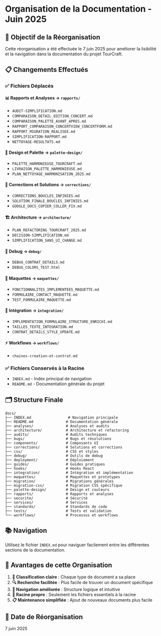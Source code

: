 # Organisation de la Documentation - Juin 2025

## 🎯 Objectif de la Réorganisation

Cette réorganisation a été effectuée le 7 juin 2025 pour améliorer la lisibilité et la navigation dans la documentation du projet TourCraft.

## 📋 Changements Effectués

### ✅ Fichiers Déplacés

#### **📊 Rapports et Analyses** → `rapports/`
- `AUDIT-SIMPLIFICATION.md`
- `COMPARAISON_DETAIL_EDITION_CONCERT.md` 
- `COMPARAISON_PALETTE_AVANT_APRES.md`
- `RAPPORT_COMPARAISON_CONCERTVIEW_CONCERTFORM.md`
- `RAPPORT_MIGRATION_REALISEE.md`
- `SIMPLIFICATION-RAPPORT.md`
- `NETTOYAGE-RESULTATS.md`

#### **🎨 Design et Palette** → `palette-design/`
- `PALETTE_HARMONIEUSE_TOURCRAFT.md`
- `LIVRAISON_PALETTE_HARMONIEUSE.md`
- `PLAN_NETTOYAGE_HARMONISATION_2025.md`

#### **🔨 Corrections et Solutions** → `corrections/`
- `CORRECTIONS_BOUCLES_INFINIES.md`
- `SOLUTION_FINALE_BOUCLES_INFINIES.md`
- `GOOGLE_DOCS_COPIER_COLLER_FIX.md`

#### **🏗️ Architecture** → `architecture/`
- `PLAN_REFACTORING_TOURCRAFT_2025.md`
- `DECISION-SIMPLIFICATION.md`
- `SIMPLIFICATION_SANS_UI_CHANGE.md`

#### **🔧 Debug** → `debug/`
- `DEBUG_CONTRAT_DETAILS.md`
- `DEBUG_COLORS_TEST.html`

#### **📱 Maquettes** → `maquettes/`
- `FONCTIONNALITES_IMPLEMENTEES_MAQUETTE.md`
- `FORMULAIRE_CONTACT_MAQUETTE.md`
- `TEST_FORMULAIRE_MAQUETTE.md`

#### **🔗 Intégration** → `integration/`
- `IMPLEMENTATION_FORMULAIRE_STRUCTURE_ENRICHI.md`
- `TAILLES_TEXTE_INTEGRATION.md`
- `CONTRAT_DETAILS_STYLE_UPDATE.md`

#### **⚡ Workflows** → `workflows/`
- `chaines-creation-et-contrat.md`

### ✅ Fichiers Conservés à la Racine
- `INDEX.md` - Index principal de navigation
- `README.md` - Documentation générale du projet

## 🗂️ Structure Finale

```
docs/
├── INDEX.md                 # Navigation principale
├── README.md               # Documentation générale
├── analyses/               # Analyses et audits
├── architecture/           # Architecture et refactoring
├── audits/                 # Audits techniques
├── bugs/                   # Bugs et résolutions
├── components/             # Composants UI
├── corrections/            # Solutions et corrections
├── css/                    # CSS et styles
├── debug/                  # Outils de debug
├── deployment/             # Déploiement
├── guides/                 # Guides pratiques
├── hooks/                  # Hooks React
├── integration/            # Intégration et implémentation
├── maquettes/              # Maquettes et prototypes
├── migration/              # Migrations générales
├── migration-css/          # Migration CSS spécifique
├── palette-design/         # Design et couleurs
├── rapports/               # Rapports et analyses
├── securite/               # Sécurité
├── services/               # Services
├── standards/              # Standards de code
├── tests/                  # Tests et validation
└── workflows/              # Processus et workflows
```

## 📚 Navigation

Utilisez le fichier `INDEX.md` pour naviguer facilement entre les différentes sections de la documentation.

## 🎯 Avantages de cette Organisation

1. **📂 Classification claire** : Chaque type de document a sa place
2. **🔍 Recherche facilitée** : Plus facile de trouver un document spécifique
3. **📖 Navigation améliorée** : Structure logique et intuitive
4. **🧹 Racine propre** : Seulement les fichiers essentiels à la racine
5. **📋 Maintenance simplifiée** : Ajout de nouveaux documents plus facile

## 📅 Date de Réorganisation
7 juin 2025
